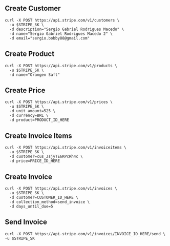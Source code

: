 ## Create Customer
```
curl -X POST https://api.stripe.com/v1/customers \
  -u $STRIPE_SK \
  -d description="Sergio Gabriel Rodrigues Macedo" \
  -d name="Sergio Gabriel Rodrigues Macedo 2" \
  -d email="sergio.bobby88@gmail.com"
```

## Create Product

```
curl -X POST https://api.stripe.com/v1/products \
  -u $STRIPE_SK \
  -d name="Orangen Saft"
```

## Create Price

```
curl -X POST https://api.stripe.com/v1/prices \
  -u $STRIPE_SK \
  -d unit_amount=525 \
  -d currency=BRL \
  -d product=PRODUCT_ID_HERE
```

## Create Invoice Items

```
curl -X POST https://api.stripe.com/v1/invoiceitems \
  -u $STRIPE_SK \
  -d customer=cus_JsjyTE6RPcRh4c \
  -d price=PRICE_ID_HERE
```

## Create Invoice

```
curl -X POST https://api.stripe.com/v1/invoices \
  -u $STRIPE_SK \
  -d customer=CUSTOMER_ID_HERE \
  -d collection_method=send_invoice \
  -d days_until_due=5
```

## Send Invoice

```
curl -X POST https://api.stripe.com/v1/invoices/INVOICE_ID_HERE/send \
-u $STRIPE_SK
```
